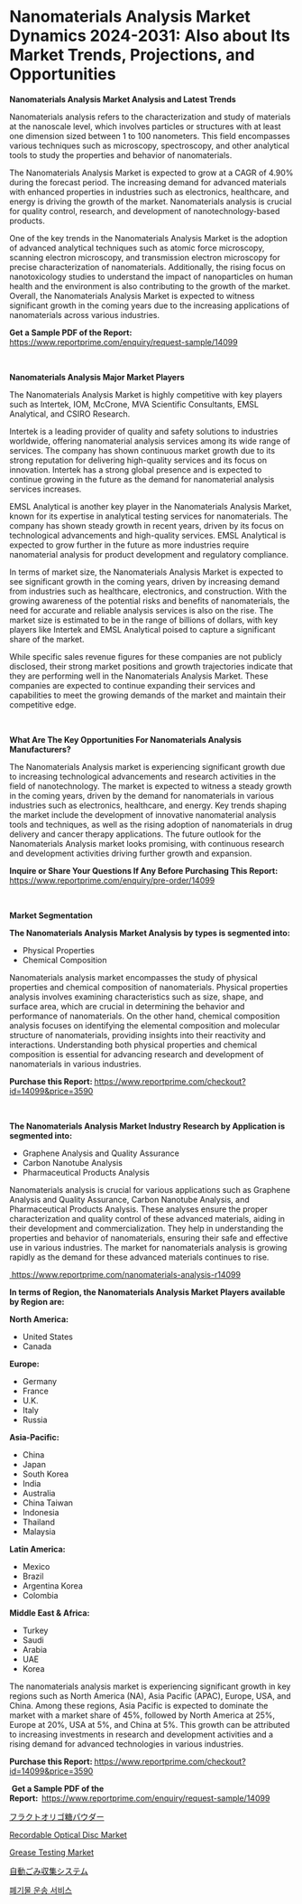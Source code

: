 <p><h1>Nanomaterials Analysis Market Dynamics 2024-2031: Also about Its Market Trends, Projections, and Opportunities</h1></p><p><strong>Nanomaterials Analysis Market Analysis and Latest Trends</strong></p>
<p><p>Nanomaterials analysis refers to the characterization and study of materials at the nanoscale level, which involves particles or structures with at least one dimension sized between 1 to 100 nanometers. This field encompasses various techniques such as microscopy, spectroscopy, and other analytical tools to study the properties and behavior of nanomaterials.</p><p>The Nanomaterials Analysis Market is expected to grow at a CAGR of 4.90% during the forecast period. The increasing demand for advanced materials with enhanced properties in industries such as electronics, healthcare, and energy is driving the growth of the market. Nanomaterials analysis is crucial for quality control, research, and development of nanotechnology-based products.</p><p>One of the key trends in the Nanomaterials Analysis Market is the adoption of advanced analytical techniques such as atomic force microscopy, scanning electron microscopy, and transmission electron microscopy for precise characterization of nanomaterials. Additionally, the rising focus on nanotoxicology studies to understand the impact of nanoparticles on human health and the environment is also contributing to the growth of the market. Overall, the Nanomaterials Analysis Market is expected to witness significant growth in the coming years due to the increasing applications of nanomaterials across various industries.</p></p>
<p><strong>Get a Sample PDF of the Report:&nbsp;</strong> <a href="https://www.reportprime.com/enquiry/request-sample/14099">https://www.reportprime.com/enquiry/request-sample/14099</a></p>
<p>&nbsp;</p>
<p><strong>Nanomaterials Analysis Major Market Players</strong></p>
<p><p>The Nanomaterials Analysis Market is highly competitive with key players such as Intertek, IOM, McCrone, MVA Scientific Consultants, EMSL Analytical, and CSIRO Research. </p><p>Intertek is a leading provider of quality and safety solutions to industries worldwide, offering nanomaterial analysis services among its wide range of services. The company has shown continuous market growth due to its strong reputation for delivering high-quality services and its focus on innovation. Intertek has a strong global presence and is expected to continue growing in the future as the demand for nanomaterial analysis services increases.</p><p>EMSL Analytical is another key player in the Nanomaterials Analysis Market, known for its expertise in analytical testing services for nanomaterials. The company has shown steady growth in recent years, driven by its focus on technological advancements and high-quality services. EMSL Analytical is expected to grow further in the future as more industries require nanomaterial analysis for product development and regulatory compliance.</p><p>In terms of market size, the Nanomaterials Analysis Market is expected to see significant growth in the coming years, driven by increasing demand from industries such as healthcare, electronics, and construction. With the growing awareness of the potential risks and benefits of nanomaterials, the need for accurate and reliable analysis services is also on the rise. The market size is estimated to be in the range of billions of dollars, with key players like Intertek and EMSL Analytical poised to capture a significant share of the market.</p><p>While specific sales revenue figures for these companies are not publicly disclosed, their strong market positions and growth trajectories indicate that they are performing well in the Nanomaterials Analysis Market. These companies are expected to continue expanding their services and capabilities to meet the growing demands of the market and maintain their competitive edge.</p></p>
<p>&nbsp;</p>
<p><strong>What Are The Key Opportunities For Nanomaterials Analysis Manufacturers?</strong></p>
<p><p>The Nanomaterials Analysis market is experiencing significant growth due to increasing technological advancements and research activities in the field of nanotechnology. The market is expected to witness a steady growth in the coming years, driven by the demand for nanomaterials in various industries such as electronics, healthcare, and energy. Key trends shaping the market include the development of innovative nanomaterial analysis tools and techniques, as well as the rising adoption of nanomaterials in drug delivery and cancer therapy applications. The future outlook for the Nanomaterials Analysis market looks promising, with continuous research and development activities driving further growth and expansion.</p></p>
<p><strong>Inquire or Share Your Questions If Any Before Purchasing This Report:</strong> <a href="https://www.reportprime.com/enquiry/pre-order/14099">https://www.reportprime.com/enquiry/pre-order/14099</a></p>
<p>&nbsp;</p>
<p><strong>Market Segmentation</strong></p>
<p><strong>The Nanomaterials Analysis Market Analysis by types is segmented into:</strong></p>
<p><ul><li>Physical Properties</li><li>Chemical Composition</li></ul></p>
<p><p>Nanomaterials analysis market encompasses the study of physical properties and chemical composition of nanomaterials. Physical properties analysis involves examining characteristics such as size, shape, and surface area, which are crucial in determining the behavior and performance of nanomaterials. On the other hand, chemical composition analysis focuses on identifying the elemental composition and molecular structure of nanomaterials, providing insights into their reactivity and interactions. Understanding both physical properties and chemical composition is essential for advancing research and development of nanomaterials in various industries.</p></p>
<p><strong>Purchase this Report:&nbsp;</strong><a href="https://www.reportprime.com/checkout?id=14099&price=3590">https://www.reportprime.com/checkout?id=14099&price=3590</a></p>
<p>&nbsp;</p>
<p><strong>The Nanomaterials Analysis Market Industry Research by Application is segmented into:</strong></p>
<p><ul><li>Graphene Analysis and Quality Assurance</li><li>Carbon Nanotube Analysis</li><li>Pharmaceutical Products Analysis</li></ul></p>
<p><p>Nanomaterials analysis is crucial for various applications such as Graphene Analysis and Quality Assurance, Carbon Nanotube Analysis, and Pharmaceutical Products Analysis. These analyses ensure the proper characterization and quality control of these advanced materials, aiding in their development and commercialization. They help in understanding the properties and behavior of nanomaterials, ensuring their safe and effective use in various industries. The market for nanomaterials analysis is growing rapidly as the demand for these advanced materials continues to rise.</p></p>
<p><a href="https://www.reportprime.com/nanomaterials-analysis-r14099">&nbsp;https://www.reportprime.com/nanomaterials-analysis-r14099</a></p>
<p><strong>In terms of Region, the Nanomaterials Analysis Market Players available by Region are:</strong></p>
<p>
    <p> <strong> North America: </strong>
        <ul>
            <li>United States</li>
            <li>Canada</li>
        </ul>
        </p> 
    <p> <strong> Europe: </strong>
        <ul>
            <li>Germany</li>
            <li>France</li>
            <li>U.K.</li>
            <li>Italy</li>
            <li>Russia</li>
        </ul>
        </p> 
    <p> <strong> Asia-Pacific: </strong>
        <ul>
            <li>China</li>
            <li>Japan</li>
            <li>South Korea</li>
            <li>India</li>
            <li>Australia</li>
            <li>China Taiwan</li>
            <li>Indonesia</li>
            <li>Thailand</li>
            <li>Malaysia</li>
        </ul>
        </p> 
    <p> <strong> Latin America: </strong>
        <ul>
            <li>Mexico</li>
            <li>Brazil</li>
            <li>Argentina Korea</li>
            <li>Colombia</li>
        </ul>
        </p> 
    <p> <strong> Middle East & Africa: </strong>
        <ul>
            <li>Turkey</li>
            <li>Saudi</li>
            <li>Arabia</li>
            <li>UAE</li>
            <li>Korea</li>
        </ul>
    </p>
    </p>
<p><p>The nanomaterials analysis market is experiencing significant growth in key regions such as North America (NA), Asia Pacific (APAC), Europe, USA, and China. Among these regions, Asia Pacific is expected to dominate the market with a market share of 45%, followed by North America at 25%, Europe at 20%, USA at 5%, and China at 5%. This growth can be attributed to increasing investments in research and development activities and a rising demand for advanced technologies in various industries.</p></p>
<p><strong>Purchase this Report: </strong><a href="https://www.reportprime.com/checkout?id=14099&price=3590">https://www.reportprime.com/checkout?id=14099&price=3590</a></p>
<p>&nbsp;<strong>Get a Sample PDF of the Report:&nbsp;&nbsp;</strong><a href="https://www.reportprime.com/enquiry/request-sample/14099">https://www.reportprime.com/enquiry/request-sample/14099</a></p>
<p><strong></strong></p>
<p><p><a href="https://medium.com/@teridactyl90/%E3%83%95%E3%83%AB%E3%82%AF%E3%83%88%E3%82%AA%E3%83%AA%E3%82%B4%E7%B3%96%E3%83%91%E3%82%A6%E3%83%80%E3%83%BC%E5%B8%82%E5%A0%B4%E5%B1%95%E6%9C%9B-%E6%A5%AD%E7%95%8C%E6%A6%82%E8%A6%81%E3%81%A8%E4%BA%88%E6%B8%AC-2024%E5%B9%B4%E3%81%8B%E3%82%892031%E5%B9%B4-3729cd936b6e">フラクトオリゴ糖パウダー</a></p><p><a href="https://www.linkedin.com/pulse/decoding-recordable-optical-disc-market-metrics-share-trends-mwale">Recordable Optical Disc Market</a></p><p><a href="https://github.com/seekum/Market-Research-Report-List-2/blob/main/grease-testing-market.md">Grease Testing Market</a></p><p><a href="https://github.com/JerelSchulit20231/Market-Research-Report-List-1/blob/main/825250380742.md">自動ごみ収集システム</a></p><p><a href="https://github.com/durgin521/Market-Research-Report-List-1/blob/main/801638975147.md">폐기물 운송 서비스</a></p></p>